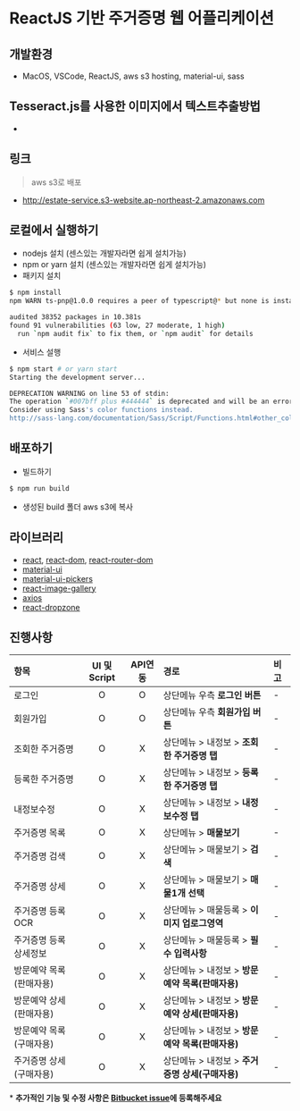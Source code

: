 # ReactJS 기반 주거증명 웹 어플리케이션

## 개발환경
 - MacOS, VSCode, ReactJS, aws s3 hosting, material-ui, sass

## Tesseract.js를 사용한 이미지에서 텍스트추출방법
 - 
## 링크
> aws s3로 배포

- http://estate-service.s3-website.ap-northeast-2.amazonaws.com

## 로컬에서 실행하기
- nodejs 설치 (센스있는 개발자라면 쉽게 설치가능)
- npm or yarn 설치 (센스있는 개발자라면 쉽게 설치가능)
- 패키지 설치
```bash
$ npm install
npm WARN ts-pnp@1.0.0 requires a peer of typescript@* but none is installed. You must install peer dependencies yourself.

audited 38352 packages in 10.381s
found 91 vulnerabilities (63 low, 27 moderate, 1 high)
  run `npm audit fix` to fix them, or `npm audit` for details
```
- 서비스 설행
```bash 
$ npm start # or yarn start
Starting the development server...

DEPRECATION WARNING on line 53 of stdin:
The operation `#007bff plus #444444` is deprecated and will be an error in future versions.
Consider using Sass's color functions instead.
http://sass-lang.com/documentation/Sass/Script/Functions.html#other_color_functions
```

## 배포하기
 - 빌드하기
```bash
$ npm run build
```

 - 생성된 build 폴더 aws s3에 복사

## 라이브러리
  - [react](https://www.npmjs.com/package/react), [react-dom](https://reactjs.org/docs/react-dom.html), [react-router-dom](https://reacttraining.com/react-router/)
  - [material-ui](https://material-ui.com/)
  - [material-ui-pickers](https://material-ui-pickers.dev/)
  - [react-image-gallery](https://www.npmjs.com/package/react-image-gallery)
  - [axios](https://www.npmjs.com/package/axios)
  - [react-dropzone](https://www.npmjs.com/package/react-dropzone)


## 진행사항

|항목|UI 및 Script|API연동|경로|비고|
|:---|:---:|:---:|:---|:---|
|로그인|O|O|상단메뉴 우측 **로그인 버튼**|-|
|회원가입|O|O|상단메뉴 우측 **회원가입 버튼**|-|
|조회한 주거증명|O|X|상단메뉴 > 내정보 > **조회한 주거증명 탭**|-|
|등록한 주거증명|O|X|상단메뉴 > 내정보 > **등록한 주거증명 탭**|-|
|내정보수정|O|X|상단메뉴 > 내정보 > **내정보수정 탭**|-|
|주거증명 목록|O|X|상단메뉴 > **매물보기**|-|
|주거증명 검색|O|X|상단메뉴 > 매물보기 >  **검색**|-|
|주거증명 상세|O|X|상단메뉴 > 매물보기 > **매물1개 선택**|-|
|주거증명 등록 OCR|O|X|상단메뉴 > 매물등록 > **이미지 업로그영역**|-|
|주거증명 등록 상세정보|O|X|상단메뉴 > 매물등록 > **필수 입력사항**|-|
|방문예약 목록(판매자용)|O|X|상단메뉴 > 내정보 > **방문예약 목록(판매자용)**|-|
|방문예약 상세(판매자용)|O|X|상단메뉴 > 내정보 > **방문예약 상세(판매자용)**|-|
|방문예약 목록(구매자용)|O|X|상단메뉴 > 내정보 > **방문예약 목록(판매자용)**|-|
|주거증명 상세(구매자용)|O|X|상단메뉴 > 내정보 > **주거증명 상세(구매자용)**|-|

\* **추가적인 기능 및 수정 사항은 [Bitbucket issue](https://bitbucket.org/certchain/frontend-web/issues?status=new&status=open)에 등록해주세요**